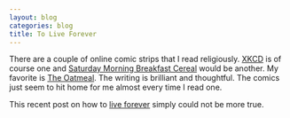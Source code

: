 ```yaml
---
layout: blog
categories: blog
title: To Live Forever
---
```

There are a couple of online comic strips that I read religiously.
[XKCD](https://xkcd.com) is of course one and [Saturday Morning
Breakfast Cereal](https://www.smbc-comics.com/) would be
another.  My favorite is [The Oatmeal](https://theoatmeal.com).  The
writing is brilliant and thoughtful. The comics just seem to hit home
for me almost every time I read one.

This recent post on how to [live
forever](https://theoatmeal.com/comics/be_kind) simply could not be
more true.
